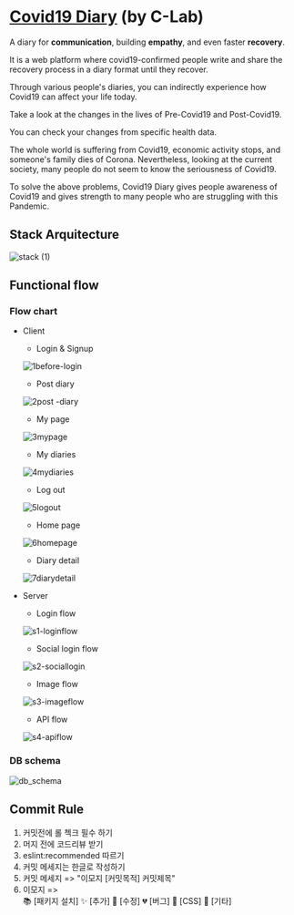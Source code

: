 # [Covid19 Diary](https://bit.ly/30afmrl) (by C-Lab)
A diary for **communication**, building **empathy**, and even faster **recovery**.

It is a web platform where covid19-confirmed people write and share the recovery process in a diary format until they recover.

Through various people's diaries, you can indirectly experience how Covid19 can affect your life today.

Take a look at the changes in the lives of Pre-Covid19 and Post-Covid19.

You can check your changes from specific health data.

The whole world is suffering from Covid19, economic activity stops, and someone's family dies of Corona. Nevertheless, looking at the current society, many people do not seem to know the seriousness of Covid19.

To solve the above problems, Covid19 Diary gives people awareness of Covid19 and gives strength to many people who are struggling with this Pandemic.

## Stack Arquitecture
![stack (1)](https://user-images.githubusercontent.com/39975889/110224406-af327c80-7f1e-11eb-9104-d0388e46ff77.jpg)

## Functional flow
### Flow chart
- Client
   - Login & Signup
   
   ![1before-login](https://user-images.githubusercontent.com/39975889/110239470-5dbfd700-7f8a-11eb-984a-bf7f48f5dc78.png)

   - Post diary
   
   ![2post -diary](https://user-images.githubusercontent.com/39975889/110239474-62848b00-7f8a-11eb-9d7c-30080f84bad6.png)

   - My page
   
   ![3mypage](https://user-images.githubusercontent.com/39975889/110239476-67493f00-7f8a-11eb-9d46-dbd1093fdd64.png)

   - My diaries
   
   ![4mydiaries](https://user-images.githubusercontent.com/39975889/110239480-6c0df300-7f8a-11eb-9f79-d936f2661302.png)

   - Log out
   
   ![5logout](https://user-images.githubusercontent.com/39975889/110239483-70d2a700-7f8a-11eb-88d3-53b14d1cae2c.png)

   - Home page
   
   ![6homepage](https://user-images.githubusercontent.com/39975889/110239489-76c88800-7f8a-11eb-8deb-790b6749e740.png)

   - Diary detail
   
   ![7diarydetail](https://user-images.githubusercontent.com/39975889/110239497-7b8d3c00-7f8a-11eb-9c5f-ba5018b54b73.png)

- Server
   - Login flow
   
   ![s1-loginflow](https://user-images.githubusercontent.com/39975889/110239561-f48c9380-7f8a-11eb-9498-61c6a22ec48c.png)

   - Social login flow
   
   ![s2-sociallogin](https://user-images.githubusercontent.com/39975889/110239566-f7878400-7f8a-11eb-9d5f-54411ac52272.png)

   - Image flow
   
   ![s3-imageflow](https://user-images.githubusercontent.com/39975889/110239567-fa827480-7f8a-11eb-9d4e-808b6da506be.png)

   - API flow
   
   ![s4-apiflow](https://user-images.githubusercontent.com/39975889/110239568-fe15fb80-7f8a-11eb-9efa-9c09f3b60f5d.png)

### DB schema
![db_schema](https://user-images.githubusercontent.com/39975889/110224454-15b79a80-7f1f-11eb-8c6d-53cb9a47e55d.png)


## Commit Rule

1. 커밋전에 롤 첵크 필수 하기
2. 머지 전에 코드리뷰 받기
3. eslint:recommended 따르기
4. 커밋 메세지는 한글로 작성하기
5. 커밋 메세지 => "이모지 [커밋목적] 커밋제목"
6. 이모지 =>  
   :books: [패키지 설치]
   :sparkles: [추가]
   :hammer: [수정]
   :broken_heart: [버그]
   :nail_care: [CSS]
   :guitar: [기타]
